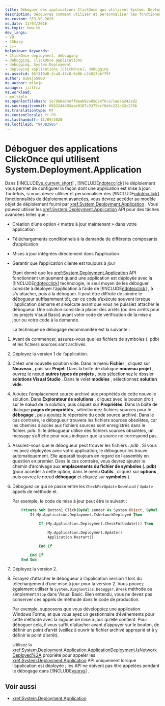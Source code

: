 ```yaml
---
title: Déboguer des applications ClickOnce qui utilisent System. Deployment. application
description: Découvrez comment utiliser et personnaliser les fonctionnalités avancées de déploiement ClickOnce en accédant au modèle objet de déploiement fourni par System. Deployment. application.
ms.custom: SEO-VS-2020
ms.date: 11/04/2016
ms.topic: how-to
dev_langs:
- VB
- CSharp
- C++
helpviewer_keywords:
- ClickOnce deployment, debugging
- debugging, ClickOnce applications
- debugging, System.Deployment
- deploying applications [ClickOnce], debugging
ms.assetid: 86f31948-2ca8-47c0-8e8b-c2b817bbf79f
author: mikejo5000
ms.author: mikejo
manager: jillfra
ms.workload:
- multiple
ms.openlocfilehash: 5e79b6a64eff9eab92a05624f6ca71ae7a242ad2
ms.sourcegitcommit: 0893244403aae9187c9375ecf0e5c221c32c225b
ms.translationtype: MT
ms.contentlocale: fr-FR
ms.lasthandoff: 11/09/2020
ms.locfileid: "94382986"
---
```

# <a name="debug-clickonce-applications-that-use-systemdeploymentapplication"></a>Déboguer des applications ClickOnce qui utilisent System.Deployment.Application
Dans [!INCLUDE[vs_current_short](../code-quality/includes/vs_current_short_md.md)] , [!INCLUDE[ndptecclick](../deployment/includes/ndptecclick_md.md)] le déploiement vous permet de configurer la façon dont une application est mise à jour. Toutefois, si vous devez utiliser et personnaliser des [!INCLUDE[ndptecclick](../deployment/includes/ndptecclick_md.md)] fonctionnalités de déploiement avancées, vous devrez accéder au modèle objet de déploiement fourni par <xref:System.Deployment.Application> . Vous pouvez utiliser les <xref:System.Deployment.Application> API pour des tâches avancées telles que :

- Création d’une option « mettre à jour maintenant » dans votre application

- Téléchargements conditionnels à la demande de différents composants d’application

- Mises à jour intégrées directement dans l’application

- Garantir que l’application cliente est toujours à jour

  Étant donné que les <xref:System.Deployment.Application> API fonctionnent uniquement quand une application est déployée avec la [!INCLUDE[ndptecclick](../deployment/includes/ndptecclick_md.md)] technologie, le seul moyen de les déboguer consiste à déployer l’application à l’aide de [!INCLUDE[ndptecclick](../deployment/includes/ndptecclick_md.md)] , à s’y attacher, puis à la déboguer. Il peut être difficile de joindre le débogueur suffisamment tôt, car ce code s’exécute souvent lorsque l’application démarre et s’exécute avant que vous ne puissiez attacher le débogueur. Une solution consiste à placer des arrêts (ou des arrêts pour les projets Visual Basic) avant votre code de vérification de la mise à jour ou votre code à la demande.

  La technique de débogage recommandée est la suivante :

1. Avant de commencer, assurez-vous que les fichiers de symboles (. pdb) et les fichiers sources sont archivés.

2. Déployez la version 1 de l’application.

3. Créez une nouvelle solution vide. Dans le menu **Fichier** , cliquez sur **Nouveau** , puis sur **Projet**. Dans la boîte de dialogue **nouveau projet** , ouvrez le nœud **autres types de projets** , puis sélectionnez le dossier **solutions Visual Studio** . Dans le volet **modèles** , sélectionnez **solution vide**.

4. Ajoutez l’emplacement source archivé aux propriétés de cette nouvelle solution. Dans **Explorateur de solutions** , cliquez avec le bouton droit sur le nœud de la solution, puis cliquez sur **Propriétés**. Dans la boîte de dialogue **pages de propriétés** , sélectionnez fichiers sources pour le **débogage** , puis ajoutez le répertoire du code source archivé. Dans le cas contraire, le débogueur trouvera les fichiers sources obsolètes, car les chemins d’accès aux fichiers sources sont enregistrés dans le fichier. pdb. Si le débogueur utilise des fichiers sources obsolètes, un message s’affiche pour vous indiquer que la source ne correspond pas.

5. Assurez-vous que le débogueur peut trouver les fichiers *. pdb* . Si vous les avez déployées avec votre application, le débogueur les trouve automatiquement. Elle apparaît toujours en regard de l’assembly en question en premier. Dans le cas contraire, vous devrez ajouter le chemin d’archivage aux **emplacements du fichier de symboles (. pdb)** (pour accéder à cette option, dans le menu **Outils** , cliquez sur **options** , puis ouvrez le nœud **débogage** et cliquez sur **symboles** ).

6. Déboguez ce qui se passe entre les `CheckForUpdate` `Download` / `Update` appels de méthode et.

    Par exemple, le code de mise à jour peut être le suivant :

   ```vb
       Private Sub Button1_Click(ByVal sender As System.Object, ByVal e As System.EventArgs) Handles Button1.Click
           If My.Application.Deployment.IsNetworkDeployed Then

               If (My.Application.Deployment.CheckForUpdate()) Then

                   My.Application.Deployment.Update()
                   Application.Restart()

               End If

           End If
       End Sub
   ```

7. Déployez la version 2.

8. Essayez d’attacher le débogueur à l’application version 1 lors du téléchargement d’une mise à jour pour la version 2. Vous pouvez également utiliser la `System.Diagnostics.Debugger.Break` méthode ou simplement `Stop` dans Visual Basic. Bien entendu, vous ne devez pas conserver ces appels de méthode dans le code de production.

    Par exemple, supposons que vous développiez une application Windows Forms, et que vous ayez un gestionnaire d’événements pour cette méthode avec la logique de mise à jour qu’elle contient. Pour déboguer cela, il vous suffit d’attacher avant d’appuyer sur le bouton, de définir un point d’arrêt (veillez à ouvrir le fichier archivé approprié et à y définir le point d’arrêt).

   Utilisez la <xref:System.Deployment.Application.ApplicationDeployment.IsNetworkDeployed%2A> propriété pour appeler les <xref:System.Deployment.Application> API uniquement lorsque l’application est déployée ; les API ne doivent pas être appelées pendant le débogage dans [!INCLUDE[vsprvs](../code-quality/includes/vsprvs_md.md)] .

## <a name="see-also"></a>Voir aussi
- <xref:System.Deployment.Application>
